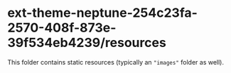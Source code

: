 # ext-theme-neptune-254c23fa-2570-408f-873e-39f534eb4239/resources

This folder contains static resources (typically an `"images"` folder as well).
